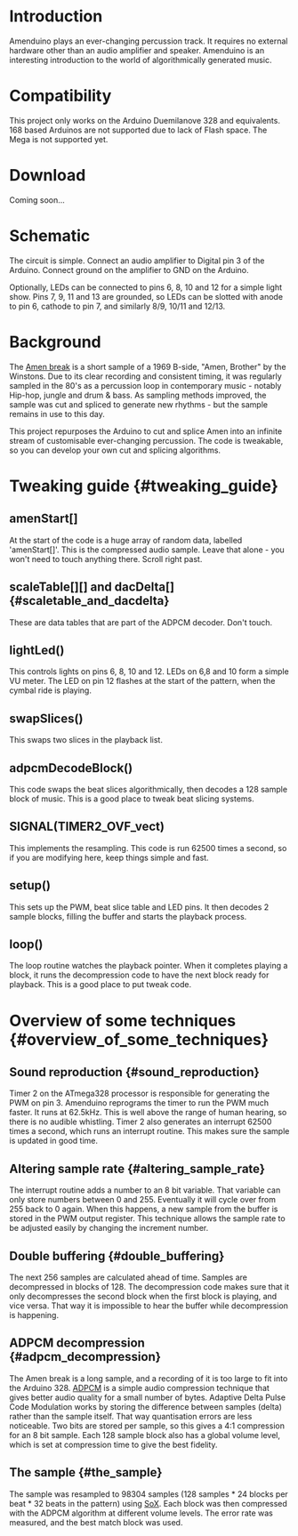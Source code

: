 # Introduction

Amenduino plays an ever-changing percussion track. It requires no
external hardware other than an audio amplifier and speaker. Amenduino
is an interesting introduction to the world of algorithmically generated
music.

# Compatibility

This project only works on the Arduino Duemilanove 328 and equivalents.
168 based Arduinos are not supported due to lack of Flash space. The
Mega is not supported yet.

# Download

Coming soon\...

# Schematic

The circuit is simple. Connect an audio amplifier to Digital pin 3 of
the Arduino. Connect ground on the amplifier to GND on the Arduino.

Optionally, LEDs can be connected to pins 6, 8, 10 and 12 for a simple
light show. Pins 7, 9, 11 and 13 are grounded, so LEDs can be slotted
with anode to pin 6, cathode to pin 7, and similarly 8/9, 10/11 and
12/13.

# Background

The [Amen break](https://en.wikipedia.org/wiki/Amen_break) is a short
sample of a 1969 B-side, \"Amen, Brother\" by the Winstons. Due to its
clear recording and consistent timing, it was regularly sampled in the
80\'s as a percussion loop in contemporary music - notably Hip-hop,
jungle and drum & bass. As sampling methods improved, the sample was cut
and spliced to generate new rhythms - but the sample remains in use to
this day.

This project repurposes the Arduino to cut and splice Amen into an
infinite stream of customisable ever-changing percussion. The code is
tweakable, so you can develop your own cut and splicing algorithms.

# Tweaking guide {#tweaking_guide}

## amenStart\[\]

At the start of the code is a huge array of random data, labelled
\'amenStart\[\]\'. This is the compressed audio sample. Leave that
alone - you won\'t need to touch anything there. Scroll right past.

## scaleTable\[\]\[\] and dacDelta\[\] {#scaletable_and_dacdelta}

These are data tables that are part of the ADPCM decoder. Don\'t touch.

## lightLed()

This controls lights on pins 6, 8, 10 and 12. LEDs on 6,8 and 10 form a
simple VU meter. The LED on pin 12 flashes at the start of the pattern,
when the cymbal ride is playing.

## swapSlices()

This swaps two slices in the playback list.

## adpcmDecodeBlock()

This code swaps the beat slices algorithmically, then decodes a 128
sample block of music. This is a good place to tweak beat slicing
systems.

## SIGNAL(TIMER2_OVF_vect)

This implements the resampling. This code is run 62500 times a second,
so if you are modifying here, keep things simple and fast.

## setup()

This sets up the PWM, beat slice table and LED pins. It then decodes 2
sample blocks, filling the buffer and starts the playback process.

## loop()

The loop routine watches the playback pointer. When it completes playing
a block, it runs the decompression code to have the next block ready for
playback. This is a good place to put tweak code.

# Overview of some techniques {#overview_of_some_techniques}

## Sound reproduction {#sound_reproduction}

Timer 2 on the ATmega328 processor is responsible for generating the PWM
on pin 3. Amenduino reprograms the timer to run the PWM much faster. It
runs at 62.5kHz. This is well above the range of human hearing, so there
is no audible whistling. Timer 2 also generates an interrupt 62500 times
a second, which runs an interrupt routine. This makes sure the sample is
updated in good time.

## Altering sample rate {#altering_sample_rate}

The interrupt routine adds a number to an 8 bit variable. That variable
can only store numbers between 0 and 255. Eventually it will cycle over
from 255 back to 0 again. When this happens, a new sample from the
buffer is stored in the PWM output register. This technique allows the
sample rate to be adjusted easily by changing the increment number.

## Double buffering {#double_buffering}

The next 256 samples are calculated ahead of time. Samples are
decompressed in blocks of 128. The decompression code makes sure that it
only decompresses the second block when the first block is playing, and
vice versa. That way it is impossible to hear the buffer while
decompression is happening.

## ADPCM decompression {#adpcm_decompression}

The Amen break is a long sample, and a recording of it is too large to
fit into the Arduino 328. [ADPCM](https://en.wikipedia.org/wiki/ADPCM) is
a simple audio compression technique that gives better audio quality for
a small number of bytes. Adaptive Delta Pulse Code Modulation works by
storing the difference between samples (delta) rather than the sample
itself. That way quantisation errors are less noticeable. Two bits are
stored per sample, so this gives a 4:1 compression for an 8 bit sample.
Each 128 sample block also has a global volume level, which is set at
compression time to give the best fidelity.

## The sample {#the_sample}

The sample was resampled to 98304 samples (128 samples \* 24 blocks per
beat \* 32 beats in the pattern) using
[SoX](https://sox.sourceforge.net). Each block was then compressed with
the ADPCM algorithm at different volume levels. The error rate was
measured, and the best match block was used.
